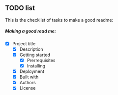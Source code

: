 ## TODO list
This is the checklist of tasks to make a good readme:


##### Making a good read me:
- [x] Project title
  - [x] Description
  - [x] Getting started
    - [x] Prerrequisites
    - [x] Installing
  - [x] Deployment
  - [x] Built with
  - [x] Authors
  - [x] License